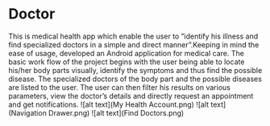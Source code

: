 # Doctor
This is medical health app which enable the user to ”identify his illness and find specialized doctors in a simple and direct manner”.Keeping in mind the ease of usage,
developed an Android application for medical care. The basic work flow of the project begins with the user being able to locate his/her body parts visually, identify the symptoms and thus find the possible disease. The specialized doctors of the body part and
the possible diseases are listed to the user. The user can then filter his results on various parameters, view the doctor’s details and directly request an appointment and get
notifications.
![alt text](My Health Account.png)
![alt text](Navigation Drawer.png)
![alt text](Find Doctors.png)
